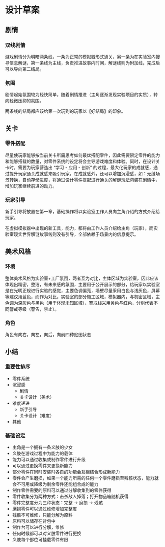 # 设计草案

## 剧情

### 双线剧情

游戏剧情分为明暗两条线，一条为正常的模拟器形式通关，另一条为在实验室内搜寻信息解谜，第一条线为主线，负责推进故事内时间，解谜线则为附加线，完成后可以导向第二结局。

### 氛围

剧情起始氛围较为轻快简单，随着剧情推进（主角逐渐发现实验项目的实质），转向轻微压抑的氛围。

两条线的结局都应该给第一次玩到的玩家以【好结局】的印象。

## 关卡

### 零件搭配

尽量使玩家能够按当前关卡所需思考如何最优搭配零件，因此需要限定零件的能力和能够搭载的数量，对零件系统的设定将会主导游戏难度和体验。同时，在设计关卡时，需要为玩家营造出 “学习 - 应用 - 创新” 的过程，最大化玩家的成就感，通过提升玩家通关成就感来吸引玩家。在成就感外，还可以增加沉浸感，如：无缝场景转换，自动存储进度，将通过设计零件搭配进行通关的解谜玩法包装在剧情中，增加玩家继续前进的动力。

### 玩家引导

新手引导将放置在第一章，基础操作将以实验室工作人员向主角介绍的方式介绍给玩家。

在虚拟模拟器中出现的新工具，能力，都将由工作人员介绍给主角（玩家），而实验室现实世界解谜故事线则没有引导，全部依赖于场景内的信息提示。

## 美术风格

### 环境

整体美术风格为实验室+工厂氛围，两者互为对比，主体区域为实验室，因此应该体现出精密，整洁，有未来感的氛围，主要用于公开展示的部分，给玩家以实验室是在光明正规进行实验的感觉，主要色调偏亮，墙壁尽量采用白色与浅灰色，屏幕等建议用蓝色，而作为对比，实验室的部分施工区域，模拟器内，与机密区域，主色调为深灰色与黑色（用于体现未知区域），警戒线采用黄色与红色，分别代表不同警戒等级（警告，禁止）。

### 角色

角色有向右，向左，向后，向前四种贴图状态

## 小结

### 重要性排序

* 零件系统
* 沉浸感
  * 剧情
  * 关卡设计（美术）
* 难度递进
  * 新手引导
  * 关卡设计（难度）
* 其他

### 基础设定

* 主角是一个拥有一条义肢的少女
* 义肢在游戏过程中为能力的载体
* 能力可以通过收集或制作零件进行升级
* 可以通过更换零件来更换新能力
* 部分零件在同时安装时各自的功能会互相结合形成新能力
* 零件会产生磨损，如果一个能力所需的任何一个零件磨损至残骸状态，能力就会不可用或降级为剩余零件还能组合成的能力
* 制作零件需要的原料可以通过分解收集到的零件获得
* 零件收集分为两种方式：击杀敌人掉落；打开物品箱随机获得
* 零件完整度分为三种状态：完整 -> 磨损 -> 残骸
* 磨损零件可以通过维修增加完整度
* 残骸不可维修，只能分解为原料
* 原料可以储存在背包中
* 制作台可以进行分解，维修
* 任何时候都可以对义肢零件进行更换
* 义肢每个部位可挂载零件有限
